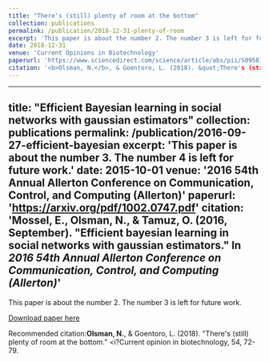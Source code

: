 ```yaml
---
title: "There's (still) plenty of room at the bottom"
collection: publications
permalink: /publication/2018-12-31-plenty-of-room
excerpt: 'This paper is about the number 2. The number 3 is left for future work.'
date: 2018-12-31
venue: 'Current Opinions in Biotechnology'
paperurl: 'https://www.sciencedirect.com/science/article/abs/pii/S095816691730263X'
citation: '<b>Olsman, N.</b>, & Goentoro, L. (2018). &quot;There's (still) plenty of room at the bottom.&quot; in <i>Current opinion in biotechnology</i>, 54, 72-79.'
---
```

---
title: "Efficient Bayesian learning in social networks with gaussian estimators"
collection: publications
permalink: /publication/2016-09-27-efficient-bayesian
excerpt: 'This paper is about the number 3. The number 4 is left for future work.'
date: 2015-10-01
venue: '2016 54th Annual Allerton Conference on Communication, Control, and Computing (Allerton)'
paperurl: 'https://arxiv.org/pdf/1002.0747.pdf'
citation: 'Mossel, E., <b>Olsman, N.</b>, & Tamuz, O. (2016, September). &quot;Efficient bayesian learning in social networks with gaussian estimators.&quot; In <i>2016 54th Annual Allerton Conference on Communication, Control, and Computing (Allerton)</i>'
---
This paper is about the number 2. The number 3 is left for future work.

[Download paper here](https://www.sciencedirect.com/science/article/abs/pii/S095816691730263X)

Recommended citation:<b>Olsman, N.</b>, & Goentoro, L. (2018). &quot;There's (still) plenty of room at the bottom.&quot; <i?Current opinion in biotechnology</i>, 54, 72-79.
